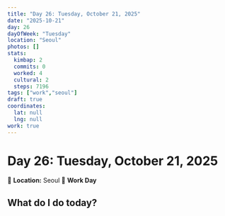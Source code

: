 ```yaml
---
title: "Day 26: Tuesday, October 21, 2025"
date: "2025-10-21"
day: 26
dayOfWeek: "Tuesday"
location: "Seoul"
photos: []
stats:
  kimbap: 2
  commits: 0
  worked: 4
  cultural: 2
  steps: 7196
tags: ["work","seoul"]
draft: true
coordinates:
  lat: null
  lng: null
work: true
---
```

# Day 26: Tuesday, October 21, 2025

📍 **Location:** Seoul
💼 **Work Day**

## What do I do today?


